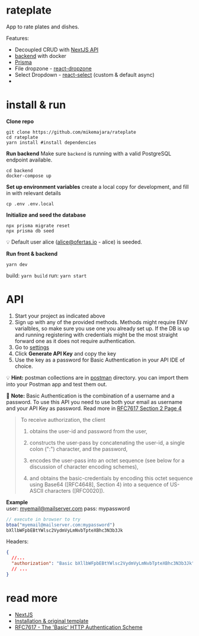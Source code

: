 # rateplate

App to rate plates and dishes.

Features:
* Decoupled CRUD with [NextJS API](https://nextjs.org/docs/api-routes/introduction)
* [backend](backend/docker-compose.yml) with docker
* [Prisma](https://www.prisma.io/)
* File dropzone - [react-dropzone](https://react-dropzone.js.org/)
* Select Dropdown - [react-select](https://react-select.com/home) (custom & default async)
* 

# install & run

**Clone repo**
```
git clone https://github.com/mikemajara/rateplate
cd rateplate
yarn install #install dependencies
```

**Run backend**
Make sure `backend` is running with a valid PostgreSQL endpoint available.
```shell
cd backend
docker-compose up
```

**Set up environment variables**
create a local copy for development, and fill in with relevant details
```shell
cp .env .env.local
```


**Initialize and seed the database**
```shell
npx prisma migrate reset
npx prisma db seed
```

💡 Default user alice (alice@ofertas.io - alice) is seeded.

**Run front & backend**
```shell
yarn dev
```
build: `yarn build`
run: `yarn start`

# API

1. Start your project as indicated above
2. Sign up with any of the provided methods. Methods might require ENV varialbles, so make sure you use one you already set up. If the DB is up and running registering with credentials might be the most straight forward one as it does not require authentication.
3. Go to [settings](localhost:3000/settings)
4. Click **Generate API Key** and copy the key
5. Use the key as a password for Basic Authentication in your API IDE of choice.

💡 **Hint:** postman collections are in [postman](postman) directory. you can import them into your Postman app and test them out. 

📝 **Note:** Basic Authentication is the combination of a username and a password. To use this API you need to use both your email as username and your API Key as password. Read more in [RFC7617 Section 2 Page 4](https://datatracker.ietf.org/doc/html/rfc7617#section-2)

> To receive authorization, the client
>
>   1.  obtains the user-id and password from the user,
>
>   2.  constructs the user-pass by concatenating the user-id, a single
>       colon (":") character, and the password,
>
>   3.  encodes the user-pass into an octet sequence (see below for a
>       discussion of character encoding schemes),
>
>   4.  and obtains the basic-credentials by encoding this octet sequence
>       using Base64 ([RFC4648], Section 4) into a sequence of US-ASCII
>       characters ([RFC0020]).

**Example**  
user: myemail@mailserver.com
pass: mypassword

```js
// execute in browser to try
btoa("myemail@mailserver.com:mypassword")
bXllbWFpbEBtYWlsc2VydmVyLmNvbTpteXBhc3N3b3Jk
```
Headers: 
```json
{ 
  //...
  "authorization": "Basic bXllbWFpbEBtYWlsc2VydmVyLmNvbTpteXBhc3N3b3Jk"
  // ...
}
```

# read more

- [NextJS](nextjs.org/)
- [Installation & original template](install.md)
- [RFC7617 - The 'Basic' HTTP Authentication Scheme](https://datatracker.ietf.org/doc/html/rfc7617#section-2)